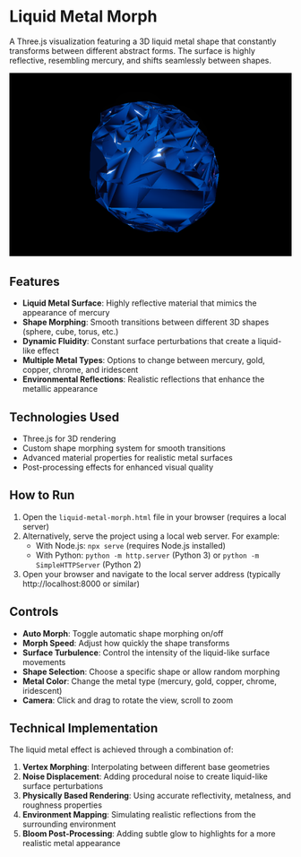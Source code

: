 # Liquid Metal Morph

A Three.js visualization featuring a 3D liquid metal shape that constantly transforms between different abstract forms. The surface is highly reflective, resembling mercury, and shifts seamlessly between shapes.

![Liquid Metal Morph](preview.png)

## Features

- **Liquid Metal Surface**: Highly reflective material that mimics the appearance of mercury
- **Shape Morphing**: Smooth transitions between different 3D shapes (sphere, cube, torus, etc.)
- **Dynamic Fluidity**: Constant surface perturbations that create a liquid-like effect
- **Multiple Metal Types**: Options to change between mercury, gold, copper, chrome, and iridescent
- **Environmental Reflections**: Realistic reflections that enhance the metallic appearance

## Technologies Used

- Three.js for 3D rendering
- Custom shape morphing system for smooth transitions
- Advanced material properties for realistic metal surfaces
- Post-processing effects for enhanced visual quality

## How to Run

1. Open the `liquid-metal-morph.html` file in your browser (requires a local server)
2. Alternatively, serve the project using a local web server. For example:
   - With Node.js: `npx serve` (requires Node.js installed)
   - With Python: `python -m http.server` (Python 3) or `python -m SimpleHTTPServer` (Python 2)
3. Open your browser and navigate to the local server address (typically http://localhost:8000 or similar)

## Controls

- **Auto Morph**: Toggle automatic shape morphing on/off
- **Morph Speed**: Adjust how quickly the shape transforms
- **Surface Turbulence**: Control the intensity of the liquid-like surface movements
- **Shape Selection**: Choose a specific shape or allow random morphing
- **Metal Color**: Change the metal type (mercury, gold, copper, chrome, iridescent)
- **Camera**: Click and drag to rotate the view, scroll to zoom

## Technical Implementation

The liquid metal effect is achieved through a combination of:

1. **Vertex Morphing**: Interpolating between different base geometries
2. **Noise Displacement**: Adding procedural noise to create liquid-like surface perturbations
3. **Physically Based Rendering**: Using accurate reflectivity, metalness, and roughness properties
4. **Environment Mapping**: Simulating realistic reflections from the surrounding environment
5. **Bloom Post-Processing**: Adding subtle glow to highlights for a more realistic metal appearance 